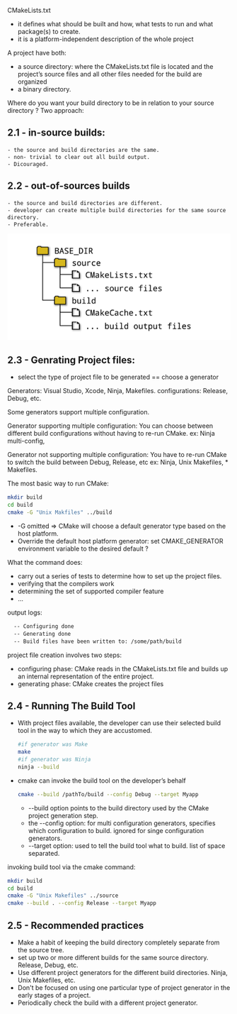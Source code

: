 
CMakeLists.txt 
- it defines what should be built and how, what tests to run and what package(s) to create.
- it is a platform-independent description of the whole project

A project have both:
- a source directory: 
  where the CMakeLists.txt file is located and the project’s source files and all other files needed for the build are organized 
- a binary directory. 


Where do you want your build directory to be in relation to your source directory ?
Two approach:
## 2.1 - in-source builds:
    - the source and build directories are the same.
    - non- trivial to clear out all build output.
    - Dicouraged.
## 2.2 - out-of-sources builds
    - the source and build directories are different.
    - developer can create multiple build directories for the same source directory.
    - Preferable.
![Out of source build](../images/out-of-source-build.png)


## 2.3 - Genrating Project files:
- select the type of project file to be generated == choose a generator

Generators: Visual Studio, Xcode, Ninja, Makefiles.
configurations: Release, Debug, etc.

Some generators support multiple configuration.

Generator supporting multiple configuration:
You can choose between different build configurations without having to re-run CMake.
ex: Ninja multi-config,


Generator not supporting multiple configuration:
You have to re-run CMake to switch the build between Debug, Release, etc
ex: Ninja, Unix Makefiles, * Makefiles.

The most basic way to run CMake:
```sh
mkdir build
cd build
cmake -G "Unix Makfiles" ../build
```
- -G omitted => CMake will choose a default generator type based on the host platform.
- Override the default host platform generator: set CMAKE_GENERATOR environment variable to the desired default ?

What the command does:
- carry out a series of tests to determine how to set up the project files.
- verifying that the compilers work
- determining the set of supported compiler feature
- ...

output logs:
```sh
  -- Configuring done
  -- Generating done
  -- Build files have been written to: /some/path/build
```

project file creation involves two steps:
- configuring phase: 
  CMake reads in the CMakeLists.txt file and builds up an internal representation of the entire project.
- generating phase:
  CMake creates the project files

## 2.4 - Running The Build Tool

- With project files available, the developer can use their selected build tool in the way to which they are accustomed.
  ```sh
  #if generator was Make
  make
  #if generator was Ninja
  ninja --build
  ```
- cmake can invoke the build tool on the developer’s behalf 
  ```sh
  cmake --build /pathTo/build --config Debug --target Myapp
  ```
  - --build option points to the build directory used by the CMake project generation step.
  - the --config option: for multi configuration generators, specifies which configuration to build. ignored for singe configuration generators.
  -  --target option: used to tell the build tool what to build. list of space separated.

invoking build tool via the cmake command:
```sh
mkdir build
cd build
cmake -G "Unix Makefiles" ../source
cmake --build . --config Release --target Myapp
```

## 2.5 - Recommended practices
- Make a habit of keeping the build directory completely separate from the source tree. 
- set up two or more different builds for the same source directory. Release, Debug, etc.
- Use different project generators for the different build directories. Ninja, Unix Makefiles, etc.
- Don't be focused on using one particular type of project generator in the early stages of a project.
- Periodically check the build with a different project generator.